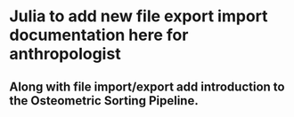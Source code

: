 # Julia to add new file export import documentation here for anthropologist

## Along with file import/export add introduction to the Osteometric Sorting Pipeline.
